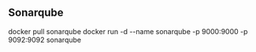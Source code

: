 ## Sonarqube

docker pull sonarqube
docker run -d --name sonarqube -p 9000:9000 -p 9092:9092 sonarqube



